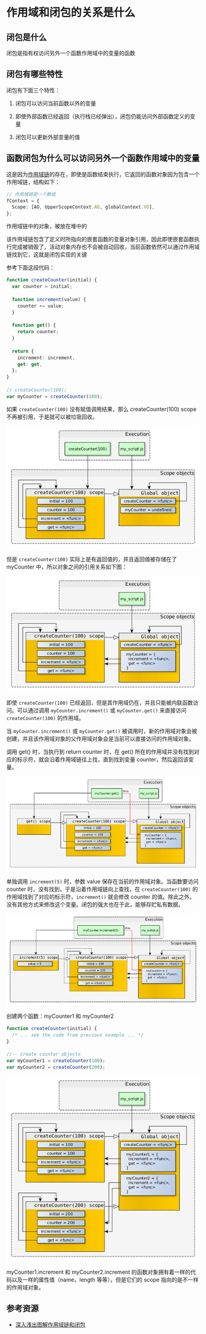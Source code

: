 # 作用域和闭包的关系是什么

## 闭包是什么

闭包是指有权访问另外一个函数作用域中的变量的函数

## 闭包有哪些特性

闭包有下面三个特性：

1. 闭包可以访问当前函数以外的变量

2. 即使外部函数已经返回（执行栈已经弹出），闭包仍能访问外部函数定义的变量

3. 闭包可以更新外部变量的值

## 函数闭包为什么可以访问另外一个函数作用域中的变量

这是因为[作用域链](../执行上下文和执行作用域的关系是什么/main.html)的存在，即使是函数结束执行，它返回的函数对象因为包含一个作用域链，结构如下：

```ts
// 作用域链是一个数组
fContext = {
  Scope: [AO, UpperScopeContext.AO, globalContext.VO],
};
```

作用域链中的对象，被放在堆中的

该作用域链包含了定义时所指向的嵌套函数的变量对象引用，因此即使嵌套函数执行完成被销毁了，活动对象内存也不会被自动回收，当前函数依然可以通过作用域链找到它，这就是闭包实现的关键

参考下面这段代码：

```ts
function createCounter(initial) {
  var counter = initial;

  function increment(value) {
    counter += value;
  }

  function get() {
    return counter;
  }

  return {
    increment: increment,
    get: get,
  };
}

// createCounter(100);
var myCounter = createCounter(100);
```

如果 `createCounter(100)` 没有赋值调用结果，那么 createCounter(100) scope 不再被引用，于是就可以被垃圾回收。

![a.png](./assets/a.png)

但是 `createCounter(100)` 实际上是有返回值的，并且返回值被存储在了 myCounter 中，所以对象之间的引用关系如下图：

![b.png](./assets/b.png)

即使 `createCounter(100)` 已经返回，但是其作用域仍在，并且只能被内联函数访问。可以通过调用 `myCounter.increment()` 或 `myCounter.get()` 来直接访问 `createCounter(100)` 的作用域。

当 `myCounter.increment()` 或 `myCounter.get()` 被调用时，新的作用域对象会被创建，并且该作用域对象的父作用域对象会是当前可以直接访问的作用域对象。

调用 get() 时，当执行到 return counter 时，在 get() 所在的作用域并没有找到对应的标示符，就会沿着作用域链往上找，直到找到变量 counter，然后返回该变量。

![c.png](./assets/c.png)

单独调用 `increment(5)` 时，参数 value 保存在当前的作用域对象。当函数要访问 counter 时，没有找到，于是沿着作用域链向上查找，在 `createCounter(100)` 的作用域找到了对应的标示符，`increment()` 就会修改 counter 的值。除此之外，没有其他方式来修改这个变量。闭包的强大也在于此，能够存贮私有数据。

![d.png](./assets/d.png)

创建两个函数：myCounter1 和 myCounter2

```ts
function createCounter(initial) {
  /* ... see the code from previous example ... */
}

//-- create counter objects
var myCounter1 = createCounter(100);
var myCounter2 = createCounter(200);
```

![e.png](./assets/e.png)

myCounter1.increment 和 myCounter2.increment 的函数对象拥有着一样的代码以及一样的属性值（name，length 等等），但是它们的 scope 指向的是不一样的作用域对象。

## 参考资源

- [深入浅出图解作用域链和闭包](https://muyiy.cn/blog/2/2.1.html#%E4%BD%9C%E7%94%A8%E5%9F%9F%E9%93%BE)


